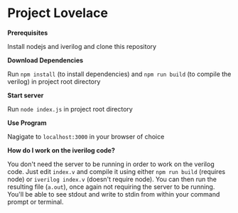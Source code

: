 # Project Lovelace

**Prerequisites**

Install nodejs and iverilog and clone this repository

**Download Dependencies**

Run `npm install` (to install dependencies) and `npm run build` (to compile the verilog) in project root directory

**Start server**

Run `node index.js` in project root directory

**Use Program**

Nagigate to `localhost:3000` in your browser of choice

**How do I work on the iverilog code?**

You don't need the server to be running in order to work on the verilog code. Just edit `index.v` and compile it using either `npm run build` (requires node) or `iverilog index.v` (doesn't require node). You can then run the resulting file (`a.out`), once again not requiring the server to be running. You'll be able to see stdout and write to stdin from within your command prompt or terminal. 
